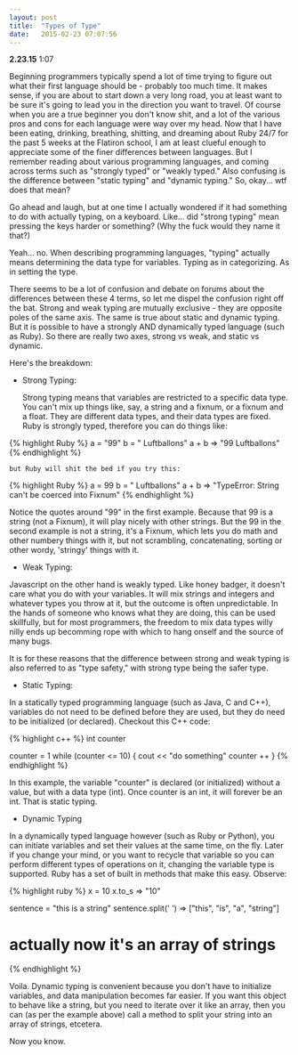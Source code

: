 ```yaml
---
layout: post
title:  "Types of Type"
date:   2015-02-23 07:07:56
---
```


**2.23.15** 1:07

Beginning programmers typically spend a lot of time trying to figure out what their first language should be - probably too much time. It makes sense, if you are about to start down a very long road, you at least want to be sure it's going to lead you in the direction you want to travel. Of course when you are a true beginner you don't know shit, and a lot of the various pros and cons for each language were way over my head. Now that I have been eating, drinking, breathing, shitting, and dreaming about Ruby 24/7 for the past 5 weeks at the Flatiron school, I am at least clueful enough to appreciate some of the finer differences between languages. But I remember reading about various programming languages, and coming across terms such as  "strongly typed" or "weakly typed." Also confusing is the difference between "static typing" and "dynamic typing." So, okay... wtf does that mean? 

Go ahead and laugh, but at one time I actually wondered if it had something to do with actually typing, on a keyboard. Like... did "strong typing" mean pressing the keys harder or something? (Why the fuck would they name it that?)

Yeah... no. When describing programming languages, "typing" actually means determining the data type for variables. Typing as in categorizing. As in setting the type. 

There seems to be a lot of confusion and debate on forums about the differences between these 4 terms, so let me dispel the confusion right off the bat. Strong and weak typing are mutually exclusive - they are opposite poles of the same axis. The same is true about static and dynamic typing. But it is possible to have a strongly AND dynamically typed language (such as Ruby). So there are really two axes, strong vs weak, and static vs dynamic.

Here's the breakdown:

  - Strong Typing:

    Strong typing means that variables are restricted to a specific data type. You can't mix up things like, say, a string and a fixnum, or a fixnum and a float. They are different data types, and their data types are fixed. Ruby is strongly typed, therefore you can do things like:


{% highlight Ruby %}
a = "99"
b = " Luftballons"
a + b
  =>  "99 Luftballons"
{% endhighlight %}

    but Ruby will shit the bed if you try this: 

{% highlight Ruby %}
a = 99
b = " Luftballons"
a + b
  => "TypeError: String can't be coerced into Fixnum"
{% endhighlight %}
  
  Notice the quotes around "99" in the first example. Because that 99 is a string (not a Fixnum), it will play nicely with other strings. But the 99 in the second example is not a string, it's a Fixnum, which lets you do math and other numbery things with it, but not scrambling, concatenating, sorting or other wordy, 'stringy' things with it. 

  - Weak Typing:

  Javascript on the other hand is weakly typed. Like honey badger, it doesn't care what you do with your variables. It will mix strings and integers and whatever types you throw at it, but the outcome is often unpredictable. In the hands of someone who knows what they are doing, this can be used skillfully, but for most programmers, the freedom to mix data types willy nilly ends up becomming rope with which to hang onself and the source of many bugs.

  It is for these reasons that the difference between strong and weak typing is also referred to as "type safety," with strong type being the safer type.

  - Static Typing:

  In a statically typed programming language (such as Java, C and C++), variables do not need to be defined before they are used, but they do need to be initialized (or declared). Checkout this C++ code:

  {% highlight c++ %}
int counter

counter = 1
while (counter <= 10)
  {
  cout << "do something"
  counter ++
  }
  {% endhighlight %}

  In this example, the variable "counter" is declared (or initialized) without a value, but with a data type (int). Once counter is an int, it will forever be an int. That is static typing. 

  - Dynamic Typing

  In a dynamically typed language however (such as Ruby or Python), you can initiate variables and set their values at the same time, on the fly. Later if you change your mind, or you want to recycle that variable so you can perform different types of operations on it, changing the variable type is supported. Ruby has a set of built in methods that make this easy. Observe:

  {% highlight ruby %}
x = 10
x.to_s
  => "10"

sentence = "this is a string"
sentence.split(' ')
  => ["this", "is", "a", "string"] 
  # actually now it's an array of strings

  {% endhighlight %}

  Voila. Dynamic typing is convenient because you don't have to initialize variables, and data manipulation becomes far easier. If you want this object to behave like a string, but you need to iterate over it like an array, then you can (as per the example above) call a method to split your string into an array of strings, etcetera. 


  Now you know. 


